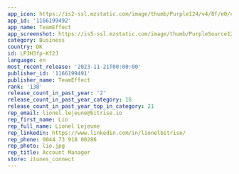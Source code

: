 ```yaml
---
app_icon: https://is2-ssl.mzstatic.com/image/thumb/Purple124/v4/8f/e0/c8/8fe0c86c-d3e9-811b-5831-be9c55e6ccaf/AppIcon-1x_U007emarketing-0-8-0-0-85-220.png/1024x1024bb.png
app_id: '1166199492'
app_name: TeamEffect
app_screenshot: https://is5-ssl.mzstatic.com/image/thumb/PurpleSource124/v4/65/f2/00/65f20096-4077-e22e-03c1-b47080e21544/d9cd372c-3f4b-4eeb-954c-fb39eabf87d7_Simulator_Screen_Shot_-_iPhone_11_Pro_Max_-_2020-09-30_at_11.37.40.png/1242x2688bb.png
category: Business
country: DK
id: LPJH3fp-Kf2J
language: en
most_recent_release: '2023-11-21T00:00:00'
publisher_id: '1166199491'
publisher_name: TeamEffect
rank: '138'
release_count_in_past_year: '2'
release_count_in_past_year_category: 16
release_count_in_past_year_top_in_category: 21
rep_email: lionel.lejeune@bitrise.io
rep_first_name: Lio
rep_full_name: Lionel Lejeune
rep_linkedin: https://www.linkedin.com/in/lionelbitrise/
rep_phone: 0044 73 918 00286
rep_photo: lio.jpg
rep_title: Account Manager
store: itunes_connect
---
```

